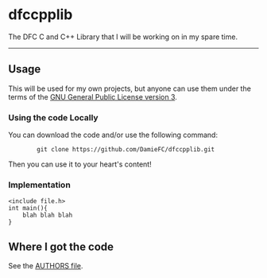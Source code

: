 # dfccpplib
The DFC C and C++ Library that I will be working on in my spare time.
***
## Usage
This will be used for my own projects, but anyone can use them under the terms of the [GNU General Public License version 3](https://www.gnu.org/licenses/gpl-3.0.html).
### Using the code Locally
You can download the code and/or use the following command:
```
		git clone https://github.com/DamieFC/dfccpplib.git
```
Then you can use it to your heart's content!
### Implementation
```
<include file.h>
int main(){
	blah blah blah
}
```
## Where I got the code
See the [AUTHORS file](/AUTHORS.md).
